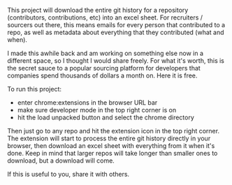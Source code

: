 This project will download the entire git history for a repository (contributors, contributions, etc) into an excel sheet.  For recruiters / sourcers out there, this means emails for every person that contributed to a repo, as well as metadata about everything that they contributed (what and when).

I made this awhile back and am working on something else now in a different space, so I thought I would share freely.  For what it's worth, this is the secret sauce to a popular sourcing platform for developers that companies spend thousands of dollars a month on.  Here it is free.

To run this project:
- enter chrome:extensions in the browser URL bar
- make sure developer mode in the top right corner is on
- hit the load unpacked button and select the chrome directory

Then just go to any repo and hit the extension icon in the top right corner.  The extension will start to process the entire git history directly in your browser, then download an excel sheet with everything from it when it's done.  Keep in mind that larger repos will take longer than smaller ones to download, but a download will come.

If this is useful to you, share it with others.
